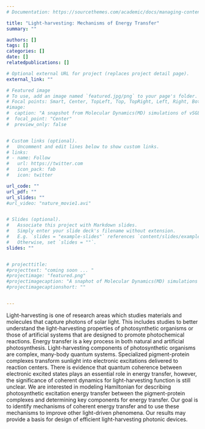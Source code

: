```yaml
---
# Documentation: https://sourcethemes.com/academic/docs/managing-content/

title: "Light-harvesting: Mechanisms of Energy Transfer"
summary: ""

authors: []
tags: []
categories: []
date: [] 
relatedpublications: []

# Optional external URL for project (replaces project detail page).
external_link: ""

# Featured image
# To use, add an image named `featured.jpg/png` to your page's folder.
# Focal points: Smart, Center, TopLeft, Top, TopRight, Left, Right, BottomLeft, Bottom, BottomRight.
#image: 
#  caption: "A snapshot from Molecular Dynamics(MD) simulations of vSGLT"
#  focal_point: "Center"
#  preview_only: false


# Custom links (optional).
#   Uncomment and edit lines below to show custom links.
# links:
# - name: Follow
#   url: https://twitter.com
#   icon_pack: fab
#   icon: twitter

url_code: ""
url_pdf: ""
url_slides: ""
#url_video: "nature_movie1.avi"


# Slides (optional).
#   Associate this project with Markdown slides.
#   Simply enter your slide deck's filename without extension.
#   E.g. `slides = "example-slides"` references `content/slides/example-slides.md`.
#   Otherwise, set `slides = ""`.
slides: ""


# projecttitle: 
#projecttext: "coming soon ... "
#projectimage: "featured.png"
#projectimagecaption: "A snaphot of Molecular Dynamics(MD) simulations of vSGLT"
#projectimagecaptionshort: ""


---
```


Light-harvesting is one of research areas which studies materials and molecules that capture photons of solar light. This includes studies to better understand the light-harvesting properties of photosynthetic organisms or those of artificial systems that are designed to promote photochemical reactions. Energy transfer is a key process in both natural and artificial photosynthesis. 
Light-harvesting components of photosynthetic organisms are complex, many-body quantum systems. Specialized pigment-protein complexes transform sunlight into electronic excitations delivered to reaction centers. There is evidence that quantum coherence between electronic excited states plays an essential role in energy transfer, however, the significance of coherent dynamics for light-harvesting function is still unclear. We are interested in modeling Hamiltonian for describing photosynthetic excitation energy transfer between the pigment-protein complexes and determining key components for energy transfer. Our goal is to identify mechanisms of coherent energy transfer and to use these mechanisms to improve other light-driven phenomena. Our results may provide a basis for design of efficient light-harvesting photonic devices. 

